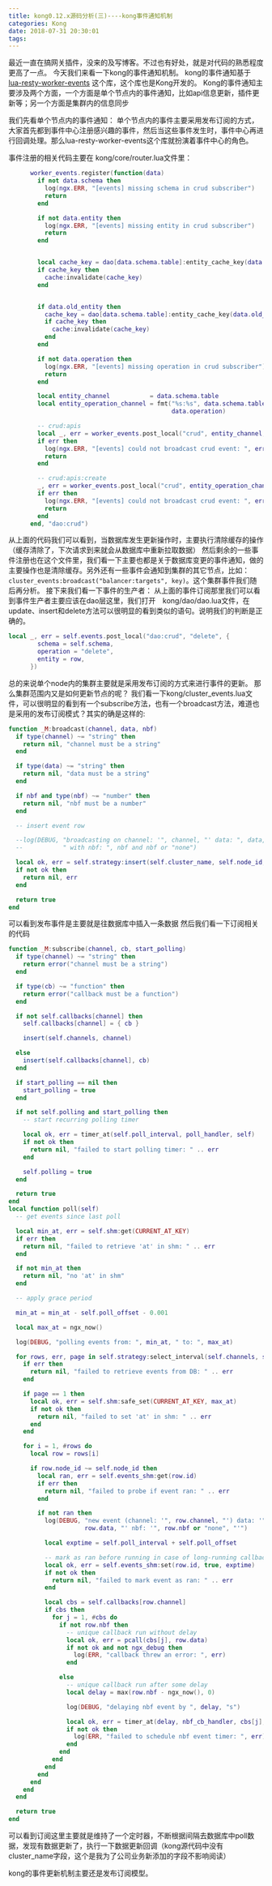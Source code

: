 ```yaml
---
title: kong0.12.x源码分析(三)----kong事件通知机制
categories: Kong
date: 2018-07-31 20:30:01
tags:
---
```



最近一直在搞网关插件，没来的及写博客。不过也有好处，就是对代码的熟悉程度更高了一点。
今天我们来看一下kong的事件通知机制。
kong的事件通知基于[lua-resty-worker-events](https://github.com/Kong/lua-resty-worker-events) 这个库，这个库也是Kong开发的。
Kong的事件通知主要涉及两个方面，一个方面是单个节点内的事件通知，比如api信息更新，插件更新等；另一个方面是集群内的信息同步

我们先看单个节点内的事件通知：
单个节点内的事件主要采用发布订阅的方式，大家首先都到事件中心注册感兴趣的事件，然后当这些事件发生时，事件中心再进行回调处理。那么lua-resty-worker-events这个库就扮演着事件中心的角色。

事件注册的相关代码主要在 kong/core/router.lua文件里：
```lua
      worker_events.register(function(data)
        if not data.schema then
          log(ngx.ERR, "[events] missing schema in crud subscriber")
          return
        end

        if not data.entity then
          log(ngx.ERR, "[events] missing entity in crud subscriber")
          return
        end


        local cache_key = dao[data.schema.table]:entity_cache_key(data.entity)
        if cache_key then
          cache:invalidate(cache_key)
        end


        if data.old_entity then
          cache_key = dao[data.schema.table]:entity_cache_key(data.old_entity)
          if cache_key then
            cache:invalidate(cache_key)
          end
        end

        if not data.operation then
          log(ngx.ERR, "[events] missing operation in crud subscriber")
          return
        end

        local entity_channel           = data.schema.table
        local entity_operation_channel = fmt("%s:%s", data.schema.table,
                                             data.operation)

        -- crud:apis
        local _, err = worker_events.post_local("crud", entity_channel, data)
        if err then
          log(ngx.ERR, "[events] could not broadcast crud event: ", err)
          return
        end

        -- crud:apis:create
        _, err = worker_events.post_local("crud", entity_operation_channel, data)
        if err then
          log(ngx.ERR, "[events] could not broadcast crud event: ", err)
          return
        end
      end, "dao:crud")


```
从上面的代码我们可以看到，当数据库发生更新操作时，主要执行清除缓存的操作（缓存清除了，下次请求到来就会从数据库中重新拉取数据）
然后剩余的一些事件注册也在这个文件里，我们看一下主要也都是关于数据库变更的事件通知，做的主要操作也是清除缓存。另外还有一些事件会通知到集群的其它节点，比如：```cluster_events:broadcast("balancer:targets", key)```。这个集群事件我们随后再分析。
接下来我们看一下事件的生产者：
从上面的事件订阅那里我们可以看到事件生产者主要应该在dao层这里，我们打开　kong/dao/dao.lua文件，在　update、insert和delete方法可以很明显的看到类似的语句。说明我们的判断是正确的。
```lua
local _, err = self.events.post_local("dao:crud", "delete", {
        schema = self.schema,
        operation = "delete",
        entity = row,
      })
```
总的来说单个node内的集群主要就是采用发布订阅的方式来进行事件的更新。
那么集群范围内又是如何更新节点的呢？
我们看一下kong/cluster_events.lua文件，可以很明显的看到有一个subscribe方法，也有一个broadcast方法，难道也是采用的发布订阅模式？其实的确是这样的:
```lua
function _M:broadcast(channel, data, nbf)
  if type(channel) ~= "string" then
    return nil, "channel must be a string"
  end

  if type(data) ~= "string" then
    return nil, "data must be a string"
  end

  if nbf and type(nbf) ~= "number" then
    return nil, "nbf must be a number"
  end

  -- insert event row

  --log(DEBUG, "broadcasting on channel: '", channel, "' data: ", data,
  --           " with nbf: ", nbf and nbf or "none")

  local ok, err = self.strategy:insert(self.cluster_name, self.node_id, channel, ngx_now(), data, nbf)
  if not ok then
    return nil, err
  end

  return true
end
```

可以看到发布事件是主要就是往数据库中插入一条数据
然后我们看一下订阅相关的代码
```lua
function _M:subscribe(channel, cb, start_polling)
  if type(channel) ~= "string" then
    return error("channel must be a string")
  end

  if type(cb) ~= "function" then
    return error("callback must be a function")
  end

  if not self.callbacks[channel] then
    self.callbacks[channel] = { cb }

    insert(self.channels, channel)

  else
    insert(self.callbacks[channel], cb)
  end

  if start_polling == nil then
    start_polling = true
  end

  if not self.polling and start_polling then
    -- start recurring polling timer

    local ok, err = timer_at(self.poll_interval, poll_handler, self)
    if not ok then
      return nil, "failed to start polling timer: " .. err
    end

    self.polling = true
  end

  return true
end
local function poll(self)
  -- get events since last poll

  local min_at, err = self.shm:get(CURRENT_AT_KEY)
  if err then
    return nil, "failed to retrieve 'at' in shm: " .. err
  end

  if not min_at then
    return nil, "no 'at' in shm"
  end

  -- apply grace period

  min_at = min_at - self.poll_offset - 0.001

  local max_at = ngx_now()

  log(DEBUG, "polling events from: ", min_at, " to: ", max_at)

  for rows, err, page in self.strategy:select_interval(self.channels, self.cluster_name, min_at, max_at) do
    if err then
      return nil, "failed to retrieve events from DB: " .. err
    end

    if page == 1 then
      local ok, err = self.shm:safe_set(CURRENT_AT_KEY, max_at)
      if not ok then
        return nil, "failed to set 'at' in shm: " .. err
      end
    end

    for i = 1, #rows do
      local row = rows[i]

      if row.node_id ~= self.node_id then
        local ran, err = self.events_shm:get(row.id)
        if err then
          return nil, "failed to probe if event ran: " .. err
        end

        if not ran then
          log(DEBUG, "new event (channel: '", row.channel, "') data: '",
                     row.data, "' nbf: '", row.nbf or "none", "'")

          local exptime = self.poll_interval + self.poll_offset

          -- mark as ran before running in case of long-running callbacks
          local ok, err = self.events_shm:set(row.id, true, exptime)
          if not ok then
            return nil, "failed to mark event as ran: " .. err
          end

          local cbs = self.callbacks[row.channel]
          if cbs then
            for j = 1, #cbs do
              if not row.nbf then
                -- unique callback run without delay
                local ok, err = pcall(cbs[j], row.data)
                if not ok and not ngx_debug then
                  log(ERR, "callback threw an error: ", err)
                end

              else
                -- unique callback run after some delay
                local delay = max(row.nbf - ngx_now(), 0)

                log(DEBUG, "delaying nbf event by ", delay, "s")

                local ok, err = timer_at(delay, nbf_cb_handler, cbs[j], row)
                if not ok then
                  log(ERR, "failed to schedule nbf event timer: ", err)
                end
              end
            end
          end
        end
      end
    end
  end

  return true
end
```
可以看到订阅这里主要就是维持了一个定时器，不断根据间隔去数据库中poll数据，发现有数据更新了，执行一下数据更新回调（kong源代码中没有cluster_name字段，这个是我为了公司业务新添加的字段不影响阅读）

kong的事件更新机制主要还是发布订阅模型。





